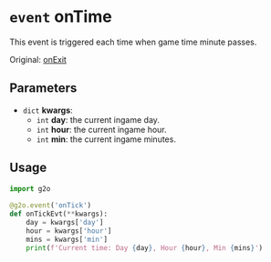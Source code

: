 # `event` onTime
This event is triggered each time when game time minute passes.

Original: [onExit](https://gothicmultiplayerteam.gitlab.io/docs/0.3.0/script-reference/server-events/general/onTime/)

## Parameters
* `dict` **kwargs**:
    * `int` **day**: the current ingame day.
    * `int` **hour**: the current ingame hour.
    * `int` **min**: the current ingame minutes.

## Usage
```python
import g2o
        
@g2o.event('onTick')
def onTickEvt(**kwargs):
    day = kwargs['day']
    hour = kwargs['hour']
    mins = kwargs['min']
    print(f'Current time: Day {day}, Hour {hour}, Min {mins}')
```